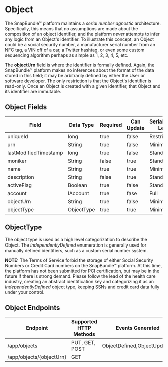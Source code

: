 # Object
The SnapBundle™ platform maintains a _serial number agnostic_ architecture. Specifically, this means that no assumptions are made about the composition of an object identifier, and the platform _never_ attempts to infer any logic from an Object's identifier. To illustrate this concept, an Object could be a social security number, a manufacturer serial number from an NFC tag, a VIN off of a car, a Twitter hashtag, or even some custom sequencing algorithm perhaps as simple as 1, 2, 3, 4, 5, etc.

The **objectUrn** field is where the identifier is formally defined. Again, the SnapBundle™ platform makes no inferences about the format of the data stored in this field; it may be arbitrarily defined by either the User or software developer. The only restriction is that the Object's identifier is read-only. Once an Object is created with a given identifier, that Object and its identifier are immutable.

## Object Fields
Field | Data Type | Required | Can Update | Serialization Level | Default Value
------------ | ------------- | ------------ | ------------ | ------------ | ------------
uniqueId | long  | true | false | Restricted | Generated
urn | String  | true | false | Minimum | Generated
lastModifiedTimestamp | long   | true | false | Standard | Generated
moniker | String  | false | true | Standard | null
name | String  | true | true | Minimum | 
description | String  | false | true | Standard | 
activeFlag | Boolean  | true | false | Standard  | 
account | IAccount  | true | fase | Full | Generated
objectUrn | String | true | false | Minimum 
objectType | ObjectType | true | true | Minimum | Unknown 

## ObjectType
The object type is used as a high level categorization to describe the Object. The _IndependentlyDefined_ enumeration is generally used for manually defined identifiers, such as a custom serial number system.

**NOTE:** The Terms of Service forbid the storage of either Social Security Numbers or Credit Card numbers on the SnapBundle™ platform. At this time, the platform has not been submitted for PCI certification, but may be in the future if there is strong demand. Please follow the lead of the health care industry, creating an abstract identification key and categorizing it as an _IndependentlyDefined_ object type, keeping SSNs and credit card data fully under your control.

## Object Endpoints

Endpoint | Supported HTTP Methods | Events Generated
------------ | ------------- | ------------
/app/objects | PUT, GET, POST  | ObjectDefined,ObjectUpdated
/app/objects/{objectUrn} | GET |